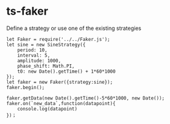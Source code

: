 # ts-faker

Define a strategy or use one of the existing strategies 

```
let Faker = require('../../Faker.js');
let sine = new SineStrategy({
    period: 10,
    interval: 5,
    amplitude: 1000,
    phase_shift: Math.PI,
    t0: new Date().getTime() + 1*60*1000
});
let faker = new Faker({strategy:sine});
faker.begin();

faker.getData(new Date().getTime()-5*60*1000, new Date());
faker.on(`new_data`,function(datapoint){
    console.log(datapoint)
})；
```